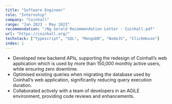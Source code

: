 ```yaml
---
title: "Software Engineer"
role: "Internship"
company: "Coinhall"
range: "Jan 2023 - May 2023"
recommendation: "/Ng Gerald Recommendation Letter - Coinhall.pdf"
url: "https://coinhall.org/"
techstack: ["Typescript", "SQL", "MongoDB", "NodeJS", "ClickHouse"]
index: 1
---
```


- Developed new backend APIs, supporting the redesign of Coinhall’s web application which is used by more than 150,000 monthly active users, while ensuring zero downtime.
- Optimised existing queries when migrating the database used by Coinhall’s web application, significantly reducing query execution duration.
- Collaborated actively with a team of developers in an AGILE environment, providing code reviews and enhancements.
